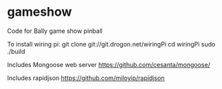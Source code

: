 # gameshow
Code for Bally game show pinball


To install wiring pi:
git clone git://git.drogon.net/wiringPi
cd wiringPi
sudo ./build

Includes Mongoose web server
https://github.com/cesanta/mongoose/

Includes rapidjson
https://github.com/miloyip/rapidjson